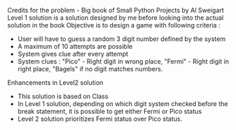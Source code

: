 Credits for the problem - Big book of Small Python Projects by Al Sweigart
Level 1 solution is a solution designed by me before looking into the actual solution in the book
Objective is to design a game with following criteria :
- User will have to guess a random 3 digit number defined by the system
- A maximum of 10 attempts are possible
- System gives clue after every attempt
- System clues : "Pico" - Right digit in wrong place, "Fermi" - Right digit in right place, "Bagels" if no digit matches numbers.

Enhancements in Level2 solution
- This solution is based on Class
- In Level 1 solution, depending on which digit system checked before the break statement, it is possible to get either Fermi or Pico status
- Level 2 solution prioritizes Fermi status over Pico status.
